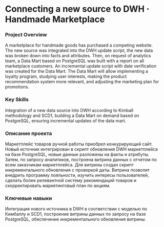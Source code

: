 # Connecting a new source to DWH · Handmade Marketplace

### Project Overview

A marketplace for handmade goods has purchased a competing website. The new source was integrated into the DWH update script, the new data was broken down into facts and attributes. Then, on request of analytics team, a Data Mart based on PostgreSQL was built with a report on all marketplace customers. An incremental update script with date verification was created for the Data Mart. The Data Mart will allow implementing a loyalty program, studying user interests, making the product recommendation system more relevant, and adjusting the marketing plan for promotions.

### Key Skills

Integration of a new data source into DWH according to Kimball methodology and SCD1, building a Data Mart on demand based on PostgreSQL, ensuring incremental updates of the data mart.

### Описание проекта

Маркетплейс товаров ручной работы приобрел конкурирующий сайт. Новый источник интегрирован в скрипт обновления DWH маркетплейса на базе PostgreSQL, новые данные разложены на факты и атрибуты. Затем, по запросу аналитиков, построена витрина данных с отчетом по всем заказчикам маркетплейса. Для витрины создан скрипт инкрементального обновления с проверкой даты. Витрина позволит внедрить программу лояльности, изучить интересы пользователей, сделать более релевантной систему рекомендаций товаров и скорректировать маркетинговый план по акциям.

### Ключевые навыки

Интеграция нового источника в DWH в соответствии с моделью по Кимбаллу и SCD1, построение витрины данных по запросу на базе PostgreSQL, обеспечение инкрементального обновления витрины.